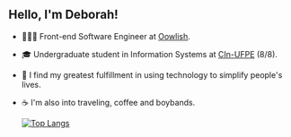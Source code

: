 ## Hello, I'm Deborah!

- 👩🏻‍💻 Front-end Software Engineer at [Oowlish](https://www.oowlish.com/).
- 🎓 Undergraduate student in Information Systems at [CIn-UFPE](https://portal.cin.ufpe.br/) (8/8).
- 💫 I find my greatest fulfillment in using technology to simplify people's lives. 
- ☕️ I'm also into traveling, coffee and boybands.


  [![Top Langs](https://github-readme-stats.vercel.app/api/top-langs/?username=debespindola&layout=compact&theme=radical)](https://github.com/debespindola/github-readme-stats)
    
